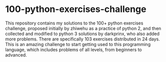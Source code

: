 # 100-python-exercises-challenge

This repository contains my solutions to the 100+ python exercises challenge, proposed initially by zhiwehu as a practice of python 2, and then collected and modified to python 3 solutions by darkprinx, who also added more problems. There are specifically 103 exercises distributed in 24 days. This is an amazing challenge to start getting used to this programming language, which includes problems of all levels, from beginners to advanced. 

